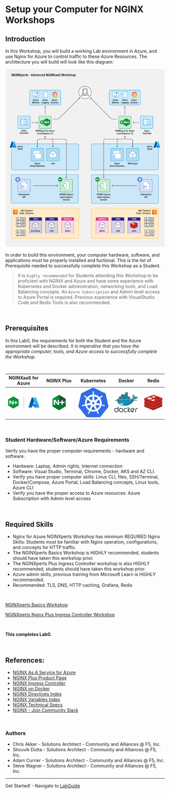 #  Setup your Computer for NGINX Workshops 

## Introduction

In this Workshop, you will build a working Lab environment in Azure, and use Nginx for Azure to control traffic to these Azure Resources.  The architecture you will build will look like this diagram:

![N4A Workshop](media/n4a-workshop-diagram-r7.png)
  
In order to build this environment, your computer hardware, software, and applications must be properly installed and fuctional.  This is the list of Prerequisite needed to successfully complete this Workshop as a Student.

>It is `highly recommended` for Students attending this Workshop to be proficient with NGINX and Azure and have some experience with Kubernetes and Docker administration, networking tools, and Load Balancing concepts.  An `Azure Subscription` and Admin level access to Azure Portal is required. Previous experience with VisualStudio Code and Redis Tools is also recommended.

<br/>

## Prerequisites

In this Lab0, the requirements for both the Student and the Azure environment will be described.  *It is imperative that you have the appropriate computer, tools, and Azure access to successfully complete the Workshop.*

</br>

NGINXaaS for Azure  |  NGINX Plus  |  Kubernetes | Docker | Redis
:-------------------------:|:-------------------------:|:-------------------------:|:-------------------------:|:-------------------------:
![](media/nginx-azure-icon.png)  |  ![](media/nginx-plus-icon.png)   |  ![](media/kubernetes-icon.png) |  ![](media/docker-icon.png) |  ![](media/redis-icon.png)

<br/>

### Student Hardware/Software/Azure Requirements

Verify you have the proper computer requirements - hardware and software.
- Hardware:  Laptop, Admin rights, Internet connection
- Software:  Visual Studio, Terminal, Chrome, Docker, AKS and AZ CLI.
- Verify you have proper computer skills:  Linux CLI, files, SSH/Terminal, Docker/Compose, Azure Portal, Load Balancing concepts, Linux tools, Azure CLI
- Verify you have the proper access to Azure resources: Azure Subscription with Admin level access


<br/>

## Required Skills

- Nginx for Azure NGINXperts Workshop has minimum REQUIRED Nginx Skills: Students must be familiar with Nginx operation, configurations, and concepts for HTTP traffic.
- The NGINXperts Basics Workshop is HIGHLY recommended, students should have taken this workshop prior.
- The NGINXperts Plus Ingress Controller workshop is also HIGHLY recommended, students should have taken this workshop prior.
- Azure admin skills, previous training from Microsoft Learn is HIGHLY recommended.
- Recommended: TLS, DNS, HTTP caching, Grafana, Redis

<br/>

[NGINXperts Basics Workshop](https://github.com/nginxinc/nginx-basics-workshops)

[NGINXperts Nginx Plus Ingress Controller Workshop](https://github.com/nginxinc/nginx-ingress-workshops/tree/main/Plus/labs)

<br/>

**This completes Lab0.**

<br/>

## References:

- [NGINX As A Service for Azure](https://docs.nginx.com/nginxaas/azure/)
- [NGINX Plus Product Page](https://docs.nginx.com/nginx/)
- [NGINX Ingress Controller](https://docs.nginx.com//nginx-ingress-controller/)
- [NGINX on Docker](https://docs.nginx.com/nginx/admin-guide/installing-nginx/installing-nginx-docker/)
- [NGINX Directives Index](https://nginx.org/en/docs/dirindex.html)
- [NGINX Variables Index](https://nginx.org/en/docs/varindex.html)
- [NGINX Technical Specs](https://docs.nginx.com/nginx/technical-specs/)
- [NGINX - Join Community Slack](https://community.nginx.org/joinslack)

<br/>

### Authors

- Chris Akker - Solutions Architect - Community and Alliances @ F5, Inc.
- Shouvik Dutta - Solutions Architect - Community and Alliances @ F5, Inc.
- Adam Currier - Solutions Architect - Community and Alliances @ F5, Inc.
- Steve Wagner - Solutions Architect - Community and Alliances @ F5, Inc.

-------------

Get Started! - Navigate to [LabGuide](../readme.md)

